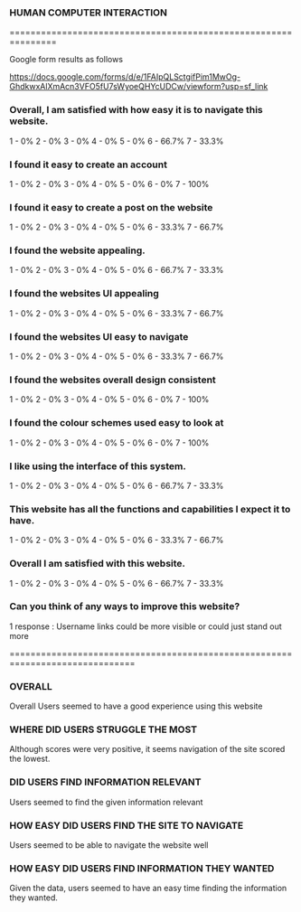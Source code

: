 ### HUMAN COMPUTER INTERACTION
===============================================================

Google form results as follows

https://docs.google.com/forms/d/e/1FAIpQLSctgifPim1MwOg-GhdkwxAlXmAcn3VFO5fU7sWyoeQHYcUDCw/viewform?usp=sf_link

### Overall, I am satisfied with how easy it is to navigate this website.

1 - 0%
2 - 0%
3 - 0% 
4 - 0% 
5 - 0% 
6 - 66.7%
7 - 33.3%

### I found it easy to create an account

1 - 0% 
2 - 0% 
3 - 0% 
4 - 0% 
5 - 0% 
6 - 0% 
7 - 100%

### I found it easy to create a post on the website

1 - 0% 
2 - 0% 
3 - 0% 
4 - 0% 
5 - 0% 
6 - 33.3%
7 - 66.7%

### I found the website appealing.

1 - 0% 
2 - 0% 
3 - 0% 
4 - 0% 
5 - 0% 
6 - 66.7%
7 - 33.3%

### I found the websites UI appealing

1 - 0% 
2 - 0% 
3 - 0% 
4 - 0% 
5 - 0% 
6 - 33.3%
7 - 66.7%

### I found the websites UI easy to navigate

1 - 0% 
2 - 0% 
3 - 0% 
4 - 0% 
5 - 0% 
6 - 33.3%
7 - 66.7%

### I found the websites overall design consistent

1 - 0% 
2 - 0% 
3 - 0% 
4 - 0% 
5 - 0% 
6 - 0% 
7 - 100%

### I found the colour schemes used easy to look at

1 - 0% 
2 - 0% 
3 - 0% 
4 - 0% 
5 - 0% 
6 - 0% 
7 - 100%

### I like using the interface of this system.

1 - 0% 
2 - 0% 
3 - 0% 
4 - 0% 
5 - 0% 
6 - 66.7%
7 - 33.3%

### This website has all the functions and capabilities I expect it to have.

1 - 0% 
2 - 0% 
3 - 0% 
4 - 0% 
5 - 0% 
6 - 33.3%
7 - 66.7%

### Overall I am satisfied with this website.

1 - 0% 
2 - 0% 
3 - 0% 
4 - 0% 
5 - 0% 
6 - 66.7%
7 - 33.3%



### Can you think of any ways to improve this website?

1 response : Username links could be more visible or could just stand out more

==============================================================================

### OVERALL

Overall Users seemed to have a good experience using this website

### WHERE DID USERS STRUGGLE THE MOST

Although scores were very positive, it seems navigation of the site scored the lowest.

### DID USERS FIND INFORMATION RELEVANT

Users seemed to find the given information relevant

### HOW EASY DID USERS FIND THE SITE TO NAVIGATE

Users seemed to be able to navigate the website well

### HOW EASY DID USERS FIND INFORMATION THEY WANTED

Given the data, users seemed to have an easy time finding the information they wanted.